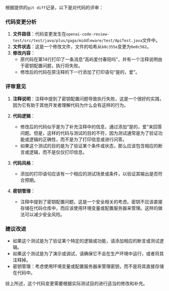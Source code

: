 根据提供的`git diff`记录，以下是对代码的评审：

### 代码变更分析
1. **文件路径**：代码变更发生在`openai-code-review-test/src/test/java/plus/gaga/middleware/test/ApiTest.java`文件中。
2. **文件状态**：这是一个修改文件，文件的哈希从`b0c355e`变更为`6e0c562`。
3. **修改内容**：
   - 原代码在第14行打印了一条消息“高屿爱付春阳吗”，并有一个注释说明由于密钥配置问题，执行将失败。
   - 修改后的代码在原注释的下一行添加了打印语句“是的，爱”。

### 评审意见
1. **注释说明**：注释中提到了密钥配置问题导致执行失败，这是一个很好的实践，因为它有助于其他开发者理解代码为什么会有这样的行为。

2. **代码逻辑**：
   - 修改后的代码似乎是为了补充注释中的信息，通过添加“是的，爱”来回答问题。但是，这样的代码与测试的目的不符，因为测试通常是为了验证功能或逻辑的正确性，而不是为了打印信息或进行问答。
   - 如果这个测试的目的是为了验证某个条件或状态，那么应该包含相应的断言或逻辑，而不是仅仅打印信息。

3. **代码风格**：
   - 添加的打印语句应该有一个相应的测试场景或条件，以验证其输出是否符合预期。

4. **密钥管理**：
   - 注释中提到了密钥配置问题，这是一个安全相关的考虑。密钥不应该直接存储在代码仓库中，而应该使用环境变量或配置服务器来管理。这样的做法可以减少安全风险。

### 建议改进
- 如果这个测试是为了验证某个特定的逻辑或功能，请添加相应的断言或测试逻辑。
- 如果这个测试是为了演示或调试，请确保它不会在生产环境中运行，或者将其注释掉。
- 密钥管理：考虑使用环境变量或配置服务器来管理密钥，而不是将其直接存储在代码中。

综上所述，这个代码变更需要根据实际测试目的进行适当的修改和补充。